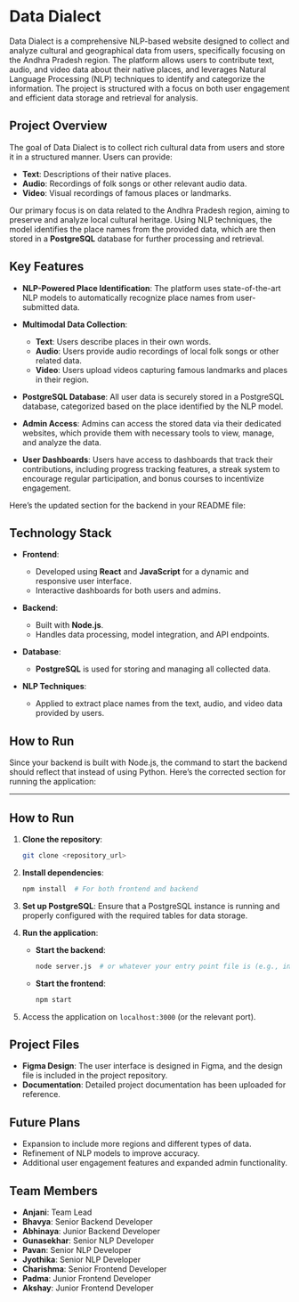 # Data Dialect 

Data Dialect is a comprehensive NLP-based website designed to collect and analyze cultural and geographical data from users, specifically focusing on the Andhra Pradesh region. The platform allows users to contribute text, audio, and video data about their native places, and leverages Natural Language Processing (NLP) techniques to identify and categorize the information. The project is structured with a focus on both user engagement and efficient data storage and retrieval for analysis.

## Project Overview

The goal of Data Dialect is to collect rich cultural data from users and store it in a structured manner. Users can provide:
- **Text**: Descriptions of their native places.
- **Audio**: Recordings of folk songs or other relevant audio data.
- **Video**: Visual recordings of famous places or landmarks.

Our primary focus is on data related to the Andhra Pradesh region, aiming to preserve and analyze local cultural heritage. Using NLP techniques, the model identifies the place names from the provided data, which are then stored in a **PostgreSQL** database for further processing and retrieval.

## Key Features

- **NLP-Powered Place Identification**: The platform uses state-of-the-art NLP models to automatically recognize place names from user-submitted data.
  
- **Multimodal Data Collection**:
  - **Text**: Users describe places in their own words.
  - **Audio**: Users provide audio recordings of local folk songs or other related data.
  - **Video**: Users upload videos capturing famous landmarks and places in their region.

- **PostgreSQL Database**: All user data is securely stored in a PostgreSQL database, categorized based on the place identified by the NLP model.

- **Admin Access**: Admins can access the stored data via their dedicated websites, which provide them with necessary tools to view, manage, and analyze the data.

- **User Dashboards**: Users have access to dashboards that track their contributions, including progress tracking features, a streak system to encourage regular participation, and bonus courses to incentivize engagement.

Here’s the updated section for the backend in your README file:

## Technology Stack

- **Frontend**: 
  - Developed using **React** and **JavaScript** for a dynamic and responsive user interface.
  - Interactive dashboards for both users and admins.
  
- **Backend**:
  - Built with **Node.js**.
  - Handles data processing, model integration, and API endpoints.

- **Database**: 
  - **PostgreSQL** is used for storing and managing all collected data.
  
- **NLP Techniques**: 
  - Applied to extract place names from the text, audio, and video data provided by users.

## How to Run
Since your backend is built with Node.js, the command to start the backend should reflect that instead of using Python. Here’s the corrected section for running the application:

---

## How to Run

1. **Clone the repository**:
   ```bash
   git clone <repository_url>
   ```

2. **Install dependencies**:
   ```bash
   npm install  # For both frontend and backend
   ```

3. **Set up PostgreSQL**:
   Ensure that a PostgreSQL instance is running and properly configured with the required tables for data storage.

4. **Run the application**:

   - **Start the backend**:
     ```bash
     node server.js  # or whatever your entry point file is (e.g., index.js)
     ```

   - **Start the frontend**:
     ```bash
     npm start
     ```

5. Access the application on `localhost:3000` (or the relevant port).

## Project Files

- **Figma Design**: The user interface is designed in Figma, and the design file is included in the project repository.
- **Documentation**: Detailed project documentation has been uploaded for reference.

## Future Plans

- Expansion to include more regions and different types of data.
- Refinement of NLP models to improve accuracy.
- Additional user engagement features and expanded admin functionality. 

## Team Members

- **Anjani**: Team Lead 
- **Bhavya**: Senior Backend Developer
- **Abhinaya**: Junior Backend Developer
- **Gunasekhar**: Senior NLP Developer
- **Pavan**: Senior NLP Developer
- **Jyothika**: Senior NLP Developer
- **Charishma**: Senior Frontend Developer
- **Padma**: Junior Frontend Developer
- **Akshay**: Junior Frontend Developer


